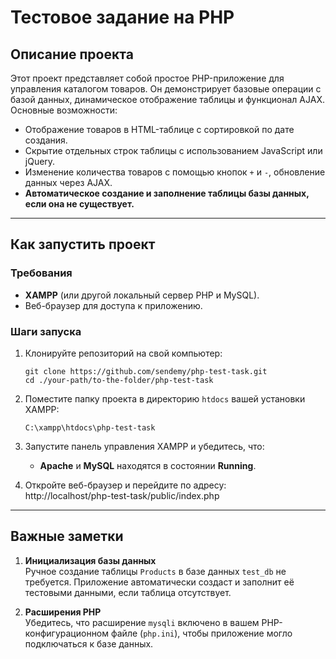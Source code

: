 # Тестовое задание на PHP

## Описание проекта

Этот проект представляет собой простое PHP-приложение для управления каталогом товаров. Он демонстрирует базовые операции с базой данных, динамическое отображение таблицы и функционал AJAX. Основные возможности:

-   Отображение товаров в HTML-таблице с сортировкой по дате создания.
-   Скрытие отдельных строк таблицы с использованием JavaScript или jQuery.
-   Изменение количества товаров с помощью кнопок `+` и `-`, обновление данных через AJAX.
-   **Автоматическое создание и заполнение таблицы базы данных, если она не существует.**

----------

## Как запустить проект

### Требования

-   **XAMPP** (или другой локальный сервер PHP и MySQL).
-   Веб-браузер для доступа к приложению.

### Шаги запуска

1.  Клонируйте репозиторий на свой компьютер:
    ```
    git clone https://github.com/sendemy/php-test-task.git
    cd ./your-path/to-the-folder/php-test-task
    ```
2.  Поместите папку проекта в директорию `htdocs` вашей установки XAMPP:
	```
	C:\xampp\htdocs\php-test-task
	```
4.  Запустите панель управления XAMPP и убедитесь, что:
    
    -   **Apache** и **MySQL** находятся в состоянии **Running**.
5.  Откройте веб-браузер и перейдите по адресу:  
    http://localhost/php-test-task/public/index.php
    

----------

## Важные заметки

1.  **Инициализация базы данных**  
    Ручное создание таблицы `Products` в базе данных `test_db` не требуется. Приложение автоматически создаст и заполнит её тестовыми данными, если таблица отсутствует. 
    
2.  **Расширения PHP**  
    Убедитесь, что расширение `mysqli` включено в вашем PHP-конфигурационном файле (`php.ini`), чтобы приложение могло подключаться к базе данных.
